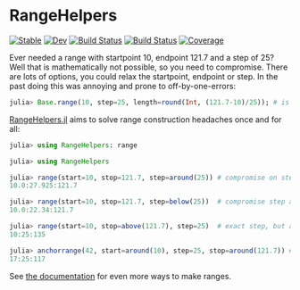 # RangeHelpers

[![Stable](https://img.shields.io/badge/docs-stable-blue.svg)](https://jw3126.github.io/RangeHelpers.jl/stable)
[![Dev](https://img.shields.io/badge/docs-dev-blue.svg)](https://jw3126.github.io/RangeHelpers.jl/dev)
[![Build Status](https://github.com/jw3126/RangeHelpers.jl/workflows/CI/badge.svg)](https://github.com/jw3126/RangeHelpers.jl/actions)
[![Build Status](https://travis-ci.com/jw3126/RangeHelpers.jl.svg?branch=master)](https://travis-ci.com/jw3126/RangeHelpers.jl)
[![Coverage](https://codecov.io/gh/jw3126/RangeHelpers.jl/branch/master/graph/badge.svg)](https://codecov.io/gh/jw3126/RangeHelpers.jl)

Ever needed a range with startpoint 10, endpoint 121.7 and a step of 25?
Well that is mathematically not possible, so you need to compromise.
There are lots of options, you could relax the startpoint, endpoint or step. In the past doing this was annoying and prone to off-by-one-errors:
```julia
julia> Base.range(10, step=25, length=round(Int, (121.7-10)/25)); # is it correct??
```
[RangeHelpers.jl](https://github.com/jw3126/RangeHelpers.jl) aims to solve range construction headaches once and for all:
```julia
julia> using RangeHelpers: range

julia> using RangeHelpers

julia> range(start=10, stop=121.7, step=around(25)) # compromise on step
10.0:27.925:121.7

julia> range(start=10, stop=121.7, step=below(25))  # compromise step at most 25
10.0:22.34:121.7

julia> range(start=10, stop=above(121.7), step=25)  # exact step, but allow bigger endpoint
10:25:135

julia> anchorrange(42, start=around(10), step=25, stop=around(121.7)) # make sure 42 is on the grid
17:25:117
```
See [the documentation](https://jw3126.github.io/RangeHelpers.jl/dev/) for even more ways to make ranges.
